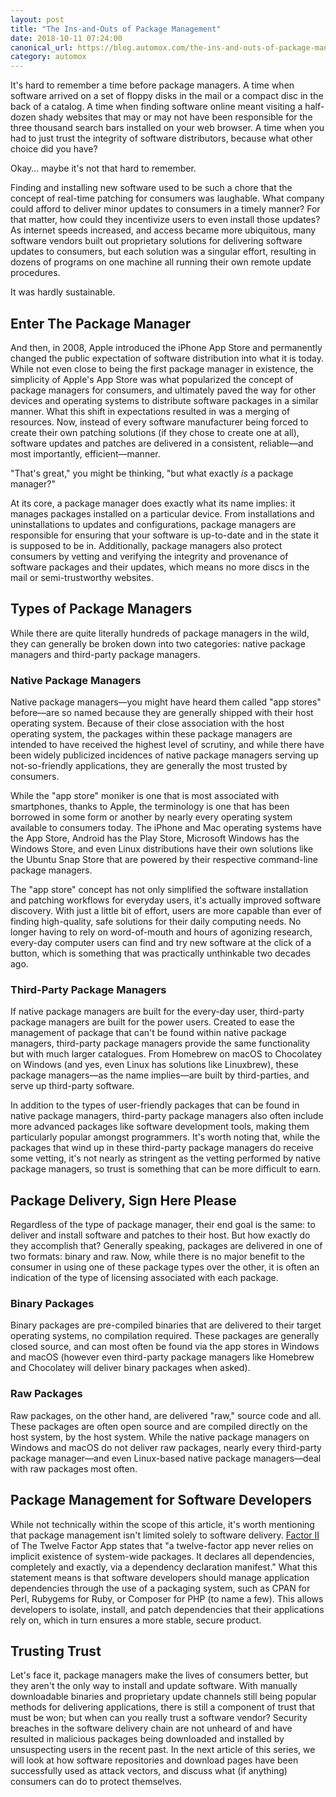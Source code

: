 ```yaml
---
layout: post
title: "The Ins-and-Outs of Package Management"
date: 2018-10-11 07:24:00
canonical_url: https://blog.automox.com/the-ins-and-outs-of-package-management
category: automox
---
```


It's hard to remember a time before package managers. A time when software arrived on a set of floppy disks in the mail or a compact disc in the back of a catalog. A time when finding software online meant visiting a half-dozen shady websites that may or may not have been responsible for the three thousand search bars installed on your web browser. A time when you had to just trust the integrity of software distributors, because what other choice did you have?

Okay… maybe it's not that hard to remember.

Finding and installing new software used to be such a chore that the concept of real-time patching for consumers was laughable. What company could afford to deliver minor updates to consumers in a timely manner? For that matter, how could they incentivize users to even install those updates? As internet speeds increased, and access became more ubiquitous, many software vendors built out proprietary solutions for delivering software updates to consumers, but each solution was a singular effort, resulting in dozens of programs on one machine all running their own remote update procedures.

It was hardly sustainable.

## Enter The Package Manager

And then, in 2008, Apple introduced the iPhone App Store and permanently changed the public expectation of software distribution into what it is today. While not even close to being the first package manager in existence, the simplicity of Apple's App Store was what popularized the concept of package managers for consumers, and ultimately paved the way for other devices and operating systems to distribute software packages in a similar manner. What this shift in expectations resulted in was a merging of resources. Now, instead of every software manufacturer being forced to create their own patching solutions (if they chose to create one at all), software updates and patches are delivered in a consistent, reliable—and most importantly, efficient—manner.

"That's great," you might be thinking, "but what exactly *is* a package manager?"

At its core, a package manager does exactly what its name implies: it manages packages installed on a particular device. From installations and uninstallations to updates and configurations, package managers are responsible for ensuring that your software is up-to-date and in the state it is supposed to be in. Additionally, package managers also protect consumers by vetting and verifying the integrity and provenance of software packages and their updates, which means no more discs in the mail or semi-trustworthy websites.

## Types of Package Managers

While there are quite literally hundreds of package managers in the wild, they can generally be broken down into two categories: native package managers and third-party package managers.

### Native Package Managers

Native package managers—you might have heard them called "app stores" before—are so named because they are generally shipped with their host operating system. Because of their close association with the host operating system, the packages within these package managers are intended to have received the highest level of scrutiny, and while there have been widely publicized incidences of native package managers serving up not-so-friendly applications, they are generally the most trusted by consumers.

While the "app store" moniker is one that is most associated with smartphones, thanks to Apple, the terminology is one that has been borrowed in some form or another by nearly every operating system available to consumers today. The iPhone and Mac operating systems have the App Store, Android has the Play Store, Microsoft Windows has the Windows Store, and even Linux distributions have their own solutions like the Ubuntu Snap Store that are powered by their respective command-line package managers.

The "app store" concept has not only simplified the software installation and patching workflows for everyday users, it's actually improved software discovery. With just a little bit of effort, users are more capable than ever of finding high-quality, safe solutions for their daily computing needs. No longer having to rely on word-of-mouth and hours of agonizing research, every-day computer users can find and try new software at the click of a button, which is something that was practically unthinkable two decades ago.

### Third-Party Package Managers

If native package managers are built for the every-day user, third-party package managers are built for the power users. Created to ease the management of package that can't be found within native package managers, third-party package managers provide the same functionality but with much larger catalogues. From Homebrew on macOS to Chocolatey on Windows (and yes, even Linux has solutions like Linuxbrew), these package managers—as the name implies—are built by third-parties, and serve up third-party software.

In addition to the types of user-friendly packages that can be found in native package managers, third-party package managers also often include more advanced packages like software development tools, making them particularly popular amongst programmers. It's worth noting that, while the packages that wind up in these third-party package managers do receive some vetting, it's not nearly as stringent as the vetting performed by native package managers, so trust is something that can be more difficult to earn.

## Package Delivery, Sign Here Please

Regardless of the type of package manager, their end goal is the same: to deliver and install software and patches to their host. But how exactly do they accomplish that? Generally speaking, packages are delivered in one of two formats: binary and raw. Now, while there is no major benefit to the consumer in using one of these package types over the other, it is often an indication of the type of licensing associated with each package.

### Binary Packages

Binary packages are pre-compiled binaries that are delivered to their target operating systems, no compilation required. These packages are generally closed source, and can most often be found via the app stores in Windows and macOS (however even third-party package managers like Homebrew and Chocolatey will deliver binary packages when asked).

### Raw Packages

Raw packages, on the other hand, are delivered "raw," source code and all. These packages are often open source and are compiled directly on the host system, by the host system. While the native package managers on Windows and macOS do not deliver raw packages, nearly every third-party package manager—and even Linux-based native package managers—deal with raw packages most often.

## Package Management for Software Developers

While not technically within the scope of this article, it's worth mentioning that package management isn't limited solely to software delivery. [Factor II](https://12factor.net/dependencies) of The Twelve Factor App states that "a twelve-factor app never relies on implicit existence of system-wide packages. It declares all dependencies, completely and exactly, via a dependency declaration manifest." What this statement means is that software developers should manage application dependencies through the use of a packaging system, such as CPAN for Perl, Rubygems for Ruby, or Composer for PHP (to name a few). This allows developers to isolate, install, and patch dependencies that their applications rely on, which in turn ensures a more stable, secure product.

## Trusting Trust

Let's face it, package managers make the lives of consumers better, but they aren't the only way to install and update software. With manually downloadable binaries and proprietary update channels still being popular methods for delivering applications, there is still a component of trust that must be won; but when can you really trust a software vendor? Security breaches in the software delivery chain are not unheard of and have resulted in malicious packages being downloaded and installed by unsuspecting users in the recent past. In the next article of this series, we will look at how software repositories and download pages have been successfully used as attack vectors, and discuss what (if anything) consumers can do to protect themselves.